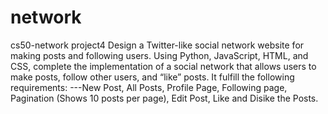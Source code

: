 # network
cs50-network project4
Design a Twitter-like social network website for making posts and following users.
Using Python, JavaScript, HTML, and CSS, complete the implementation of a social network that allows users to make posts, follow other users, and “like” posts. It fulfill the following requirements:
---New Post, All Posts, Profile Page, Following page, Pagination (Shows 10 posts per page), Edit Post, Like and Disike the Posts.

